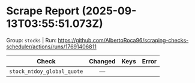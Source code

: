 # Scrape Report (2025-09-13T03:55:51.073Z)

Group: `stocks`  |  Run: https://github.com/AlbertoRoca96/scraping-checks-scheduler/actions/runs/17691406811

| Check | Changed | Keys | Error |
|---|:---:|:--|:--|
| `stock_ntdoy_global_quote` | — |  |  |
